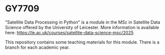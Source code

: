 # GY7709
"Satellite Data Processing in Python" is a module in the MSc in Satellite Data Science offered by the University of Leicester. More information is available here: https://le.ac.uk/courses/satellite-data-science-msc/2025

This repository contains some teaching materials for this module.
There is a branch for each academic year.
